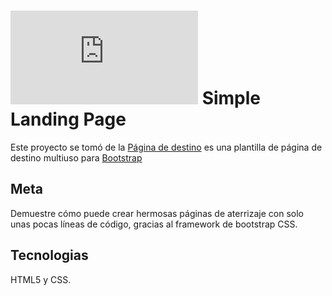 # ![alt text](https://assets.breatheco.de/apis/img/images.php?blob&random&cat=icon&tags=breathecode,32)  Simple Landing Page

Este proyecto se tomó de la [Página de destino](https://startbootstrap.com/template-overviews/landing-page/) es una plantilla de página de destino multiuso para [Bootstrap](https://getbootstrap.com/)

## Meta

Demuestre cómo puede crear hermosas páginas de aterrizaje con solo unas pocas líneas de código, gracias al
framework de bootstrap CSS.

## Tecnologias

HTML5 y CSS.